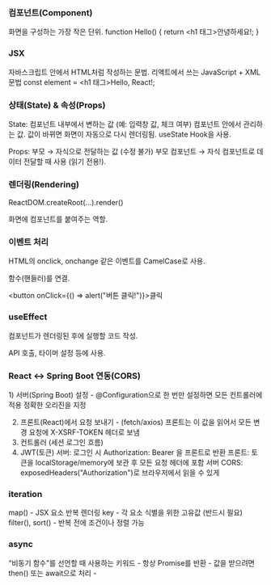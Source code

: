 <h3>컴포넌트(Component)</h3>

화면을 구성하는 가장 작은 단위.
function Hello() {
  return <h1 태그>안녕하세요!</h1>;
}

<h3>JSX</h3>

자바스크립트 안에서 HTML처럼 작성하는 문법.
리액트에서 쓰는 JavaScript + XML 문법
const element = <h1 태그>Hello, React!</h1>;

<h3>상태(State) & 속성(Props) </h3>

State: 컴포넌트 내부에서 변하는 값 (예: 입력창 값, 체크 여부)
       컴포넌트 안에서 관리하는 값.
       값이 바뀌면 화면이 자동으로 다시 렌더링됨.
       useState Hook을 사용.
      

Props: 부모 → 자식으로 전달하는 값 (수정 불가)
       부모 컴포넌트 → 자식 컴포넌트로 데이터 전달할 때 사용 (읽기 전용!).

<h3>렌더링(Rendering)</h3>

ReactDOM.createRoot(...).render(<App />)

화면에 컴포넌트를 붙여주는 역할.

<h3>이벤트 처리</h3>

HTML의 onclick, onchange 같은 이벤트를 CamelCase로 사용.

함수(핸들러)를 연결.

<button onClick={() => alert("버튼 클릭!")}>클릭</button>

<h3>useEffect</h3>

컴포넌트가 렌더링된 후에 실행할 코드 작성.

API 호출, 타이머 설정 등에 사용.

<h3>React ↔ Spring Boot 연동(CORS) </h3>
1) 서버(Spring Boot) 설정
- @Configuration으로 한 번만 설정하면 모든 컨트롤러에 적용
정확한 오리진을 지정

2) 프론트(React)에서 요청 보내기 - (fetch/axios) 프론트는 이 값을 읽어서 모든 변경 요청에 X-XSRF-TOKEN 헤더로 보냄
3) 컨트롤러 (세션 로그인 흐름)
4) JWT(토큰)
서버: 로그인 시 Authorization: Bearer <token>을 프론트로 반환
프론트: 토큰을 localStorage/memory에 보관 후 모든 요청 헤더에 포함
서버 CORS: exposedHeaders("Authorization")로 브라우저에서 읽을 수 있게

<h3> iteration </h3>
map() - JSX 요소 반복 렌더링
key - 각 요소 식별을 위한 고유값 (반드시 필요)
filter(), sort() - 반복 전에 조건이나 정렬 가능

<h3> async </h3>
“비동기 함수”를 선언할 때 사용하는 키워드
- 항상 Promise를 반환
- 값을 받으려면 then() 또는 await으로 처리
- 
